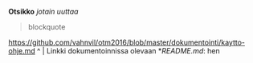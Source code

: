 **Otsikko**
*jotain uuttaa*

> blockquote 

https://github.com/vahnvil/otm2016/blob/master/dokumentointi/kaytto-ohje.md
^
|
Linkki dokumentoinnissa olevaan **README.md*: hen
